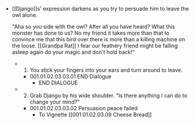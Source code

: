 - [[Django]]s' expression darkens as you try to persuade him to leave the owl alone.
  
  "Aha so you side with the owl? After all you have heard? What this monster has done to us? No my friend it takes more than that to convince me that this bird over there is more than a killing machine on the loose. [[Grandpa Rat]] I fear our feathery friend might be falling asleep again do your magic and don't hold back!"
	- 1. You stick your fingers into your ears and turn around to leave.
		- 001.01.02.03.03.01 END Dialogue
			- END DIALOGUE
	- 2. Grab Django by his wide shoulder. "Is there anything I can do to change your mind?"
		- 001.01.02.03.03.02 Persuasion peace failed
			- To Vignette [[001.01.02.03.09 Cheese Bread]]